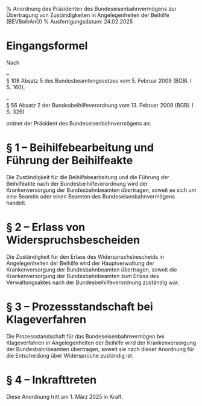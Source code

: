 % Anordnung des Präsidenten des Bundeseisenbahnvermögens zur Übertragung von Zuständigkeiten in Angelegenheiten der Beihilfe  (BEVBeihAnO)
% Ausfertigungsdatum: 24.02.2025
 
# Eingangsformel

Nach

–  
§ 108 Absatz 5 des Bundesbeamtengesetzes vom 5. Februar 2009 (BGBl. I S. 160),

–  
§ 56 Absatz 2 der Bundesbeihilfeverordnung vom 13. Februar 2009 (BGBl. I S. 326)

ordnet der Präsident des Bundeseisenbahnvermögens an:

# § 1 – Beihilfebearbeitung und Führung der Beihilfeakte

Die Zuständigkeit für die Beihilfebearbeitung und die Führung der Beihilfeakte nach der Bundesbeihilfeverordnung wird der Krankenversorgung der Bundesbahnbeamten übertragen, soweit es sich um eine Beamtin oder einen Beamten des Bundeseisenbahnvermögens handelt.

# § 2 – Erlass von Widerspruchsbescheiden

Die Zuständigkeit für den Erlass des Widerspruchsbescheids in Angelegenheiten der Beihilfe wird der Hauptverwaltung der Krankenversorgung der Bundesbahnbeamten übertragen, soweit die Krankenversorgung der Bundesbahnbeamten zum Erlass des Verwaltungsaktes nach der Bundesbeihilfeverordnung zuständig war.

# § 3 – Prozessstandschaft bei Klageverfahren

Die Prozessstandschaft für das Bundeseisenbahnvermögen bei Klageverfahren in Angelegenheiten der Beihilfe wird der Krankenversorgung der Bundesbahnbeamten übertragen, soweit sie nach dieser Anordnung für die Entscheidung über Widersprüche zuständig ist.

# § 4 – Inkrafttreten

Diese Anordnung tritt am 1. März 2025 in Kraft.
